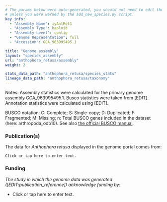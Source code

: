 ```yaml
---
# The params below were auto-generated, you should not need to edit them...
# unless you were warned by the add_new_species.py script.
key_info:
  - "Assembly Name": iyAntRet1
  - "Assembly Type": haploid
  - "Assembly Level": contig
  - "Genome Representation": full
  - "Accession": GCA_963995495.1

title: "Genome assembly"
layout: "species_assembly"
url: "anthophora_retusa/assembly"
weight: 2

stats_data_path: "anthophora_retusa/species_stats"
lineage_data_path: "anthophora_retusa/taxonomy"
---
```


Notes: Assembly statistics were calculated for the primary genome assembly GCA_963995495.1. Busco statistics were taken from [EDIT]. Annotation statistics were calculated using [EDIT].

BUSCO notation: C: Complete; S: Single-copy; D: Duplicated; F: Fragmented; M: Missing; n: Total BUSCO genes included in the dataset (here: arthropoda_odb10). See also [the official BUSCO manual](https://busco.ezlab.org/busco_userguide.html#interpreting-the-results).

### Publication(s)

The data for *Anthophora retusa* displayed in the genome portal comes from:

```{style=citation}
Click or tap here to enter text.
```

### Funding

*The study in which the genome data was generated ([EDIT:publication_reference]) acknowledge funding by:*

- Click or tap here to enter text.
